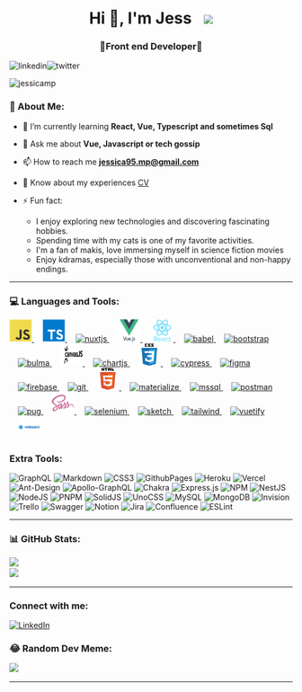 <h1 align="center">Hi 👋, I'm Jess  <img src="https://emojis.slackmojis.com/emojis/images/1643514738/7421/typingcat.gif?1643514738" width="50" style="padding-left: 15px"></h1>
<h3 align="center">👾Front end Developer👾</h3>

<a href='https://www.linkedin.com/in/jmanturano/'><img align='left' alt="linkedin" src="https://raw.githubusercontent.com/rahul-jha98/rahul-jha98/561d474902b59c7429ec22bb73e225696c27b202/assets/linkedin.svg" height='18px'/></a>
<a href='https://twitter.com/Jessica95MP'><img align='left' alt="twitter" src="https://raw.githubusercontent.com/rahul-jha98/rahul-jha98/561d474902b59c7429ec22bb73e225696c27b202/assets/twitter.svg" height='18px'/></a>
<br/>



<p align="left"> <img src="https://komarev.com/ghpvc/?username=jessicamp&label=Profile%20views&color=0e75b6&style=flat" alt="jessicamp" /> </p>


<h3 align="left"> 💫 About Me:</h3>

- 🌱 I’m currently learning **React, Vue, Typescript and sometimes Sql**

- 💬 Ask me about **Vue, Javascript or tech gossip**

- 📫 How to reach me **jessica95.mp@gmail.com**

- 📄 Know about my experiences [CV](https://drive.google.com/file/d/1ee8qJma5rW_xFPeYaHsjnFZnNz0Mpr58/view)

- ⚡ Fun fact: 
    - I enjoy exploring new technologies and discovering fascinating hobbies. 
    - Spending time with my cats is one of my favorite activities.
    - I'm a fan of makis, love immersing myself in science fiction movies
    - Enjoy kdramas, especially those with unconventional and non-happy endings.


-------

<h3 align="left"> 💻 Languages and Tools:</h3>
<p align="left">
    <a
    href="https://developer.mozilla.org/en-US/docs/Web/JavaScript"
    target="_blank"
    rel="noreferrer"
    >
    <img
        src="https://raw.githubusercontent.com/devicons/devicon/master/icons/javascript/javascript-original.svg"
        alt="javascript"
        title="javascript"
        width="40"
        height="40"
    />
    </a>
    <a
    href="https://www.typescriptlang.org/"
    target="_blank"
    rel="noreferrer"
    style="padding-left: 15px"
    >
    <img
        src="https://raw.githubusercontent.com/devicons/devicon/master/icons/typescript/typescript-original.svg"
        alt="typescript"
        title="typescript"
        width="40"
        height="40"
    />
    </a>
    <a href="https://nuxtjs.org/" target="_blank" rel="noreferrer" style="padding-left: 15px">
    <img
        src="https://www.vectorlogo.zone/logos/nuxtjs/nuxtjs-icon.svg"
        alt="nuxtjs"
        title="nuxtjs"
        width="40"
        height="40"
    />
    </a>
    <a href="https://vuejs.org/" target="_blank" rel="noreferrer" style="padding-left: 15px">
    <img
        src="https://raw.githubusercontent.com/devicons/devicon/master/icons/vuejs/vuejs-original-wordmark.svg"
        alt="vuejs"
        title="vuejs"
        width="40"
        height="40"
    />
    </a>
    <a href="https://reactjs.org/" target="_blank" rel="noreferrer" style="padding-left: 15px">
    <img
        src="https://raw.githubusercontent.com/devicons/devicon/master/icons/react/react-original-wordmark.svg"
        alt="react"
        title="react"
        width="40"
        height="40"
    />
    </a>
    <a href="https://babeljs.io/" target="_blank" rel="noreferrer" style="padding-left: 15px">
    <img
        src="https://upload.wikimedia.org/wikipedia/commons/0/02/Babel_Logo.svg"
        alt="babel"
        title="babel"
        width="40"
        height="40"
    />
    </a>
    <a href="https://getbootstrap.com" target="_blank" rel="noreferrer" style="padding-left: 15px">
    <img
        src="https://profilinator.rishav.dev/skills-assets/bootstrap-plain.svg"
        alt="bootstrap"
        title="bootstrap"
        width="40"
        height="40"
    />
    </a>
    <a href="https://bulma.io/" target="_blank" rel="noreferrer" style="padding-left: 15px">
    <img
        src="https://raw.githubusercontent.com/gilbarbara/logos/804dc257b59e144eaca5bc6ffd16949752c6f789/logos/bulma.svg"
        alt="bulma"
        title="bulma"
        width="40"
        height="40"
    />
    </a>
    <a href="https://canvasjs.com" target="_blank" rel="noreferrer" style="padding-left: 15px">
    <img
        src="https://raw.githubusercontent.com/Hardik0307/Hardik0307/master/assets/canvasjs-charts.svg"
        alt="canvasjs"
        title="canvasjs"
        width="40"
        height="40"
    />
    </a>
    <a href="https://www.chartjs.org" target="_blank" rel="noreferrer" style="padding-left: 15px">
    <img
        src="https://www.chartjs.org/media/logo-title.svg"
        alt="chartjs"
        title="chartjs"
        width="40"
        height="40"
    />
    </a>
    <a href="https://www.w3schools.com/css/" target="_blank" rel="noreferrer" style="padding-left: 15px">
    <img
        src="https://raw.githubusercontent.com/devicons/devicon/master/icons/css3/css3-original-wordmark.svg"
        alt="css3"
        title="css3"
        width="40"
        height="40"
    />
    </a>
    <a href="https://www.cypress.io" target="_blank" rel="noreferrer" style="padding-left: 15px">
    <img
        src="https://asset.brandfetch.io/idIq_kF0rb/idv3zwmSiY.jpeg"
        alt="cypress"
        title="cypress"
        width="40"
        height="40"
    />
    </a>
    <a href="https://www.figma.com/" target="_blank" rel="noreferrer" style="padding-left: 15px">
    <img
        src="https://www.vectorlogo.zone/logos/figma/figma-icon.svg"
        alt="figma"
        title="figma"
        width="40"
        height="40"
    />
    </a>
    <a href="https://firebase.google.com/" target="_blank" rel="noreferrer" style="padding-left: 15px">
    <img
        src="https://www.vectorlogo.zone/logos/firebase/firebase-icon.svg"
        alt="firebase"
        title="firebase"
        width="40"
        height="40"
    />
    </a>
    <a href="https://git-scm.com/" target="_blank" rel="noreferrer" style="padding-left: 15px">
    <img
        src="https://www.vectorlogo.zone/logos/git-scm/git-scm-icon.svg"
        alt="git"
        title="git"
        width="40"
        height="40"
    />
    </a>
    <a href="https://www.w3.org/html/" target="_blank" rel="noreferrer" style="padding-left: 15px">
    <img
        src="https://raw.githubusercontent.com/devicons/devicon/master/icons/html5/html5-original-wordmark.svg"
        alt="html5"
        title="html5"
        width="40"
        height="40"
    />
    </a>
    <a href="https://materializecss.com/" target="_blank" rel="noreferrer" style="padding-left: 15px">
    <img
        src="https://raw.githubusercontent.com/prplx/svg-logos/5585531d45d294869c4eaab4d7cf2e9c167710a9/svg/materialize.svg"
        alt="materialize"
        title="materialize"
        width="40"
        height="40"
    />
    </a>
    <a
    href="https://www.microsoft.com/en-us/sql-server"
    target="_blank"
    rel="noreferrer"
    style="padding-left: 15px"
    >
    <img
        src="https://www.svgrepo.com/show/303229/microsoft-sql-server-logo.svg"
        alt="mssql"
        title="mssql"
        width="40"
        height="40"
    />
    </a>
    <a href="https://postman.com" target="_blank" rel="noreferrer" style="padding-left: 15px">
    <img
        src="https://www.vectorlogo.zone/logos/getpostman/getpostman-icon.svg"
        alt="postman"
        title="postman"
        width="40"
        height="40"
    />
    </a>
    <a href="https://pugjs.org" target="_blank" rel="noreferrer" style="padding-left: 15px">
    <img
        src="https://cdn.worldvectorlogo.com/logos/pug.svg"
        alt="pug"
        title="pug"
        width="40"
        height="40"
    />
    </a>
    <a href="https://sass-lang.com" target="_blank" rel="noreferrer" style="padding-left: 15px">
    <img
        src="https://raw.githubusercontent.com/devicons/devicon/master/icons/sass/sass-original.svg"
        alt="sass"
        title="sass"
        width="40"
        height="40"
    />
    </a>
    <a href="https://www.selenium.dev" target="_blank" rel="noreferrer" style="padding-left: 15px">
    <img
        src="https://raw.githubusercontent.com/detain/svg-logos/780f25886640cef088af994181646db2f6b1a3f8/svg/selenium-logo.svg"
        alt="selenium"
        title="selenium"
        width="40"
        height="40"
    />
    </a>
    <a href="https://www.sketch.com/" target="_blank" rel="noreferrer" style="padding-left: 15px">
    <img
        src="https://www.vectorlogo.zone/logos/sketchapp/sketchapp-icon.svg"
        alt="sketch"
        title="sketch"
        width="40"
        height="40"
    />
    </a>
    <a href="https://tailwindcss.com/" target="_blank" rel="noreferrer" style="padding-left: 15px">
    <img
        src="https://www.vectorlogo.zone/logos/tailwindcss/tailwindcss-icon.svg"
        alt="tailwind"
        title="tailwind"
        width="40"
        height="40"
    />
    </a>
    <a href="https://vuetifyjs.com/en/" target="_blank" rel="noreferrer" style="padding-left: 15px">
    <img
        src="https://bestofjs.org/logos/vuetify.svg"
        alt="vuetify"
        title="vuetify"
        width="40"
        height="40"
    />
    </a>
    <a href="https://webpack.js.org" target="_blank" rel="noreferrer" style="padding-left: 15px">
    <img
        src="https://raw.githubusercontent.com/devicons/devicon/d00d0969292a6569d45b06d3f350f463a0107b0d/icons/webpack/webpack-original-wordmark.svg"
        alt="webpack"
        title="webpack"
        width="40"
        height="40"
    />
    </a>
</p>


<h3 align="left"> Extra Tools:</h3>

 ![GraphQL](https://img.shields.io/badge/-GraphQL-E10098?style=for-the-badge&logo=graphql&logoColor=white&style) ![Markdown](https://img.shields.io/badge/markdown-%23000000.svg?style=for-the-badge&logo=markdown&logoColor=white&style) ![CSS3](https://img.shields.io/badge/css3-%231572B6.svg?style=for-the-badge&logo=css3&logoColor=white&style) ![GithubPages](https://img.shields.io/badge/github%20pages-121013?style=for-the-badge&logo=github&logoColor=white&style) ![Heroku](https://img.shields.io/badge/heroku-%23430098.svg?style=for-the-badge&logo=heroku&logoColor=white&style) ![Vercel](https://img.shields.io/badge/vercel-%23000000.svg?style=for-the-badge&logo=vercel&logoColor=white&style) ![Ant-Design](https://img.shields.io/badge/-AntDesign-%230170FE?style=for-the-badge&logo=ant-design&logoColor=white&style) ![Apollo-GraphQL](https://img.shields.io/badge/-ApolloGraphQL-311C87?style=for-the-badge&logo=apollo-graphql&style)  ![Chakra](https://img.shields.io/badge/chakra-%234ED1C5.svg?style=for-the-badge&logo=chakraui&logoColor=white&style) ![Express.js](https://img.shields.io/badge/express.js-%23404d59.svg?style=for-the-badge&logo=express&logoColor=%2361DAFB&style) ![NPM](https://img.shields.io/badge/NPM-%23CB3837.svg?style=for-the-badge&logo=npm&logoColor=white&style) ![NestJS](https://img.shields.io/badge/nestjs-%23E0234E.svg?style=for-the-badge&logo=nestjs&logoColor=white&style) ![NodeJS](https://img.shields.io/badge/node.js-6DA55F?style=for-the-badge&logo=node.js&logoColor=white&style) ![PNPM](https://img.shields.io/badge/pnpm-%234a4a4a.svg?style=for-the-badge&logo=pnpm&logoColor=f69220&style) ![SolidJS](https://img.shields.io/badge/SolidJS-2c4f7c?style=for-the-badge&logo=solid&logoColor=c8c9cb&style) ![UnoCSS](https://img.shields.io/badge/unocss-333333.svg?style=for-the-badge&logo=unocss&logoColor=white&style)  ![MySQL](https://img.shields.io/badge/mysql-%2300000f.svg?style=for-the-badge&logo=mysql&logoColor=white&style) ![MongoDB](https://img.shields.io/badge/MongoDB-%234ea94b.svg?style=for-the-badge&logo=mongodb&logoColor=white&style)  ![Invision](https://img.shields.io/badge/invision-FF3366?style=for-the-badge&logo=invision&logoColor=white&style) ![Trello](https://img.shields.io/badge/Trello-%23026AA7.svg?style=for-the-badge&logo=Trello&logoColor=white&style) ![Swagger](https://img.shields.io/badge/-Swagger-%23Clojure?style=for-the-badge&logo=swagger&logoColor=white&style) ![Notion](https://img.shields.io/badge/Notion-%23000000.svg?style=for-the-badge&logo=notion&logoColor=white&style) ![Jira](https://img.shields.io/badge/jira-%230A0FFF.svg?style=for-the-badge&logo=jira&logoColor=white&style) ![Confluence](https://img.shields.io/badge/confluence-%23172BF4.svg?style=for-the-badge&logo=confluence&logoColor=white&style) ![ESLint](https://img.shields.io/badge/ESLint-4B3263?style=for-the-badge&logo=eslint&logoColor=white&style)

-------

<h3 align="left">📊 GitHub Stats:</h3>

![](https://github-readme-stats.vercel.app/api/top-langs/?username=jessicamp&theme=tokyonight&hide_border=false&include_all_commits=false&count_private=false&layout=compact) <br /> 
![](https://github-readme-stats.vercel.app/api?username=jessicamp&theme=tokyonight&hide_border=false&include_all_commits=false&count_private=false)

-------

<h3 align="left">Connect with me:</h3>

[![LinkedIn](https://img.shields.io/badge/LinkedIn-%230077B5.svg?logo=linkedin&logoColor=white)](https://linkedin.com/in/https://www.linkedin.com/in/jmanturano/)

<h3 align="left"> 😂 Random Dev Meme:</h3>

<img src='https://randommeme-five.vercel.app/' style="height: 400px;"/>

---
